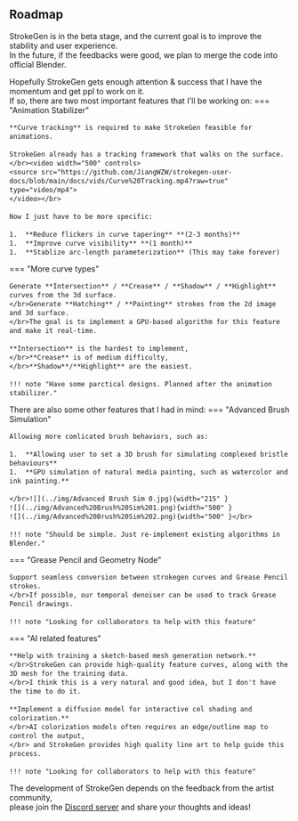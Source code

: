 ﻿## Roadmap
StrokeGen is in the beta stage, and the current goal is to improve the stability and user experience.
</br>In the future, if the feedbacks were good, we plan to merge the code into official Blender.



Hopefully StrokeGen gets enough attention & success that I have the momentum and get ppl to work on it.
</br>If so, there are two most important features that I'll be working on: 
=== "Animation Stabilizer" 

    **Curve tracking** is required to make StrokeGen feasible for animations.
    
    StrokeGen already has a tracking framework that walks on the surface.
    </br><video width="500" controls>
    <source src="https://github.com/JiangWZW/strokegen-user-docs/blob/main/docs/vids/Curve%20Tracking.mp4?raw=true" type="video/mp4">
    </video></br>

    Now I just have to be more specific:
    
    1.  **Reduce flickers in curve tapering** **(2-3 months)** 
    1.  **Improve curve visibility** **(1 month)** 
    1.  **Stablize arc-length parameterization** (This may take forever) 


=== "More curve types"

    Generate **Intersection** / **Crease** / **Shadow** / **Highlight** curves from the 3d surface.
    </br>Generate **Hatching** / **Painting** strokes from the 2d image and 3d surface. 
    </br>The goal is to implement a GPU-based algorithm for this feature and make it real-time.
    
    **Intersection** is the hardest to implement, 
    </br>**Crease** is of medium difficulty, 
    </br>**Shadow**/**Highlight** are the easiest. 
    
    !!! note "Have some parctical designs. Planned after the animation stabilizer."



There are also some other features that I had in mind:
=== "Advanced Brush Simulation"

    Allowing more comlicated brush behaviors, such as: 
    
    1.  **Allowing user to set a 3D brush for simulating complexed bristle behaviours**  
    1.  **GPU simulation of natural media painting, such as watercolor and ink painting.** 

    </br>![](../img/Advanced Brush Sim 0.jpg){width="215" }
    ![](../img/Advanced%20Brush%20Sim%201.png){width="500" }
    ![](../img/Advanced%20Brush%20Sim%202.png){width="500" }</br>

    !!! note "Should be simple. Just re-implement existing algorithms in Blender."

=== "Grease Pencil and Geometry Node"
    
    Support seamless conversion between strokegen curves and Grease Pencil strokes.
    </br>If possible, our temporal denoiser can be used to track Grease Pencil drawings. 

    !!! note "Looking for collaborators to help with this feature" 

=== "AI related features"
    
    **Help with training a sketch-based mesh generation network.**
    </br>StrokeGen can provide high-quality feature curves, along with the 3D mesh for the training data.
    </br>I think this is a very natural and good idea, but I don't have the time to do it.

    **Implement a diffusion model for interactive cel shading and colorization.**
    </br>AI colorization models often requires an edge/outline map to control the output, 
    </br> and StrokeGen provides high quality line art to help guide this process. 
    
    !!! note "Looking for collaborators to help with this feature"


The development of StrokeGen depends on the feedback from the artist community, 
</br>please join the [Discord server](https://discord.gg/9Q45afM2Es) and share your thoughts and ideas!